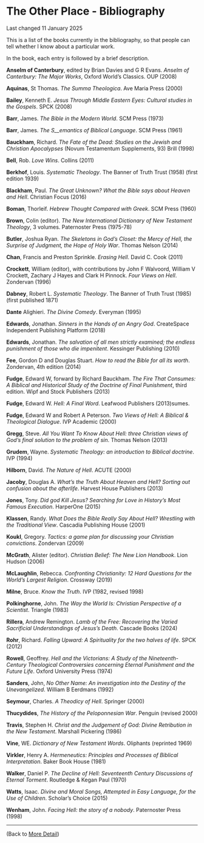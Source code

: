 # The Other Place - Bibliography

Last changed 11 January 2025

This is a list of the books currently in the bibliography, so that people can tell whether I know about a particular work. 

In the book, each entry is followed by a brief description.

**Anselm of Canterbury**, edited by Brian Davies and G R Evans. _Anselm of Canterbury: The Major Works_, Oxford World’s Classics. OUP (2008)

**Aquinas**, St Thomas. _The Summa Theologica_. Ave Maria Press (2000)

**Bailey**, Kenneth E. _Jesus Through Middle Eastern Eyes: Cultural studies in the Gospels_. SPCK (2008)

**Barr**, James. _The Bible in the Modern World_. SCM Press (1973)

**Barr**, James. _The_ _S__emantics of Biblical Language_. SCM Press (1961)

**Bauckham**, Richard. _The Fate of the Dead: Studies on the Jewish and Christian Apocalypses_ (Novum Testamentum Supplements, 93) Brill (1998)

**Bell**, Rob. _Love Wins_. Collins (2011)

**Berkhof**, Louis. _Systematic Theology_. The Banner of Truth Trust (1958) (first edition 1939)

**Blackham**, Paul. _The Great Unknown? What the Bible says about Heaven and Hell_. Christian Focus (2016)

**Boman**, Thorleif. _Hebrew Thought Compared with Greek_. SCM Press (1960)

**Brown**, Colin (editor). _The New International Dictionary of New Testament Theology_, 3 volumes. Paternoster Press (1975-78)

**Butler**, Joshua Ryan. _The Skeletons in God’s Closet: the Mercy of Hell, the Surprise of Judgment, the Hope of Holy War_. Thomas Nelson (2014)

**Chan**, Francis and Preston Sprinkle. _Erasing Hell_. David C. Cook (2011)

**Crockett**, William (editor), with contributions by John F Walvoord, William V Crockett, Zachary J Hayes and Clark H Pinnock. _Four Views on Hell_. Zondervan (1996)

**Dabney**, Robert L. _Systematic Theology_. The Banner of Truth Trust (1985) (first published 1871)

**Dante** Alighieri. _The Divine Comedy_. Everyman (1995)

**Edwards**, Jonathan. _Sinners in the Hands of an Angry God_. CreateSpace Independent Publishing Platform (2018)

**Edwards**, Jonathan. _The salvation of all men strictly examined; the endless punishment of those who die impenitent_. Kessinger Publishing (2010)

**Fee**, Gordon D and Douglas Stuart. _How to read the Bible for all its worth_. Zondervan, 4th edition (2014)

**Fudge**, Edward W, forward by Richard Bauckham. _The Fire That Consumes: A Biblical and Historical Study of the Doctrine of Final Punishment_, third edition. Wipf and Stock Publishers (2013)

**Fudge**, Edward W. _Hell: A Final Word_. Leafwood Publishers (2013)sumes.

**Fudge**, Edward W and Robert A Peterson. _Two Views of Hell: A Biblical & Theological Dialogue_. IVP Academic (2000)

**Gregg**, Steve. _All You Want To Know About Hell: three Christian views of God’s final solution to the problem of sin_. Thomas Nelson (2013)

**Grudem**, Wayne. _Systematic Theology: an introduction to Biblical doctrine_. IVP (1994)

**Hilborn**, David. _The Nature of Hell_. ACUTE (2000)

**Jacoby**, Douglas A. _What’s the Truth About Heaven and Hell? Sorting out confusion about the afterlife_. Harvest House Publishers (2013)

**Jones**, Tony. _Did god Kill Jesus? Searching for Love in History’s Most Famous Execution_. HarperOne (2015)

**Klassen**, Randy. _What Does the Bible Really Say About Hell? Wrestling with the Traditional View_. Cascadia Publishing House (2001)

**Koukl**, Gregory. _Tactics: a game plan for discussing your Christian convictions_. Zondervan (2009)

**McGrath**, Alister (editor). _Christian Belief: The New Lion Handbook_. Lion Hudson (2006)

**McLaughlin**, Rebecca. _Confronting Christianity: 12 Hard Questions for the World’s Largest Religion_. Crossway (2019)

**Milne**, Bruce. _Know the Truth_. IVP (1982, revised 1998)

**Polkinghorne**, John. _The Way the World Is: Christian Perspective of a Scientist_. Triangle (1983)

**Rillera**, Andrew Remington. _Lamb of the Free: Recovering the Varied Sacrificial Understandings of Jesus’s Death_. Cascade Books (2024)

**Rohr**, Richard. _Falling Upward: A Spirituality for the two halves of life_. SPCK (2012)

**Rowell**, Geoffrey. _Hell and the Victorians: A Study of the Nineteenth-Century Theological Controversies concerning Eternal Punishment and the Future Life_. Oxford University Press (1974)

**Sanders**, John, _No Other Name: An investigation into the Destiny of the Unevangelized_. William B Eerdmans (1992)

**Seymour**, Charles. _A Theodicy of Hell_. Springer (2000)

**Thucydides**, _The History of the Peloponnesian War_. Penguin (revised 2000)

**Travis**, Stephen H. _Christ and the Judgement of God: Divine Retribution in the New Testament_. Marshall Pickering (1986)

**Vine**, WE. _Dictionary of New Testament Words_. Oliphants (reprinted 1969)

**Virkler**, Henry A. _Hermeneutics: Principles and Processes of Biblical Interpretation_. Baker Book House (1981)

**Walker**, Daniel P. _The Decline of Hell: Seventeenth Century Discussions of Eternal Torment_. Routledge & Kegan Paul (1970)

**Watts**, Isaac. _Divine and Moral Songs,_ _Attempted in Easy Language, for the Use of_ _Children_. Scholar’s Choice (2015)

**Wenham**, John. _Facing Hell: the story of a nobody_. Paternoster Press (1998)


---

(Back to [More Detail](Detail.md))
